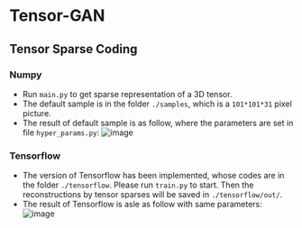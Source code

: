 # Tensor-GAN

## Tensor Sparse Coding

### Numpy
- Run `main.py` to get sparse representation of a 3D tensor. 
- The default sample is in the folder `./samples`, which is a `101*101*31` pixel picture.
- The result of default sample is as follow, where the parameters are set in file `hyper_params.py`:
 ![image](https://github.com/hust512/Tensor-GAN/blob/master/baloon_sc_result.png)
 
 ### Tensorflow
- The version of Tensorflow has been implemented, whose codes are in the folder `./tensorflow`. Please run `train.py` to start. Then the reconstructions by tensor sparses will be saved in `./tensorflow/out/`.
- The result of Tensorflow is asle as follow with same parameters:
![image](https://github.com/hust512/Tensor-GAN/blob/master/tensorflow/baloon_sc_tensorflow.png)
